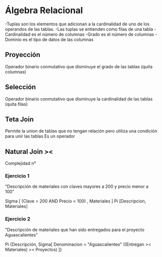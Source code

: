 # Álgebra Relacional

-Tuplas son los elementos que adicionan a la cardinalidad de uno de los operandos de las tablas.
-Las tuplas se entienden como filas de una tabla
-Cardinalidad es el número de columnas
-Grado es el número de columnas
-Dominio es el tipo de datos de las columnas 

## Proyección

Operador binario conmutativo que disminuye el grado de las tablas (quita columnas)

## Selección

Operador binario conmutativo que disminuye la cardinalidad de las tablas (quita filas)

## Teta Join

Permite la union de tablas que no tengan relación pero utiliza una condición para unir las tablas
Es un operador 

## Natural Join ><

Complejidad n²

### Ejercicio 1

"Descripción de materiales con claves mayores a 200 y precio menor a 100"

Sigma [ (Clave > 200 AND Precio < 100) , Materiales ]
Pi [Descripcion, Materiales]

### Ejercicio 2

"Descripción de materiales que han sido entregados para el proyecto Aguascalientes"

Pi {Descripción, Sigma[ Denominacion = "Aguascalientes" ((Entregan >< Materiales) >< Proyectos) ]}